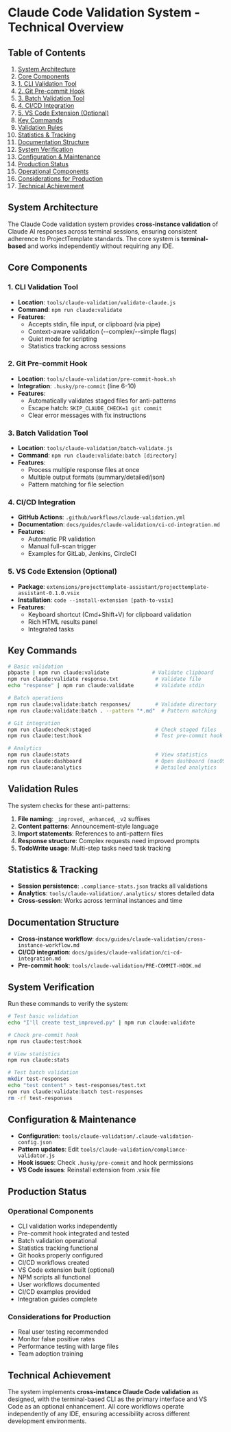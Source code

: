 # Claude Code Validation System - Technical Overview

## Table of Contents

1. [System Architecture](#system-architecture)
2. [Core Components](#core-components)
  3. [1. CLI Validation Tool](#1-cli-validation-tool)
  4. [2. Git Pre-commit Hook](#2-git-pre-commit-hook)
  5. [3. Batch Validation Tool](#3-batch-validation-tool)
  6. [4. CI/CD Integration](#4-cicd-integration)
  7. [5. VS Code Extension (Optional)](#5-vs-code-extension-optional)
8. [Key Commands](#key-commands)
9. [Validation Rules](#validation-rules)
10. [Statistics & Tracking](#statistics-tracking)
11. [Documentation Structure](#documentation-structure)
12. [System Verification](#system-verification)
13. [Configuration & Maintenance](#configuration-maintenance)
14. [Production Status](#production-status)
  15. [Operational Components](#operational-components)
  16. [Considerations for Production](#considerations-for-production)
17. [Technical Achievement](#technical-achievement)

## System Architecture

The Claude Code validation system provides **cross-instance validation** of Claude AI responses across terminal
sessions, ensuring consistent adherence to ProjectTemplate standards. The core system is **terminal-based** and works
independently without requiring any IDE.

## Core Components

### 1. CLI Validation Tool
- **Location**: `tools/claude-validation/validate-claude.js`
- **Command**: `npm run claude:validate`
- **Features**: 
  - Accepts stdin, file input, or clipboard (via pipe)
  - Context-aware validation (--complex/--simple flags)
  - Quiet mode for scripting
  - Statistics tracking across sessions

### 2. Git Pre-commit Hook
- **Location**: `tools/claude-validation/pre-commit-hook.sh`
- **Integration**: `.husky/pre-commit` (line 6-10)
- **Features**:
  - Automatically validates staged files for anti-patterns
  - Escape hatch: `SKIP_CLAUDE_CHECK=1 git commit`
  - Clear error messages with fix instructions

### 3. Batch Validation Tool
- **Location**: `tools/claude-validation/batch-validate.js`
- **Command**: `npm run claude:validate:batch [directory]`
- **Features**:
  - Process multiple response files at once
  - Multiple output formats (summary/detailed/json)
  - Pattern matching for file selection

### 4. CI/CD Integration
- **GitHub Actions**: `.github/workflows/claude-validation.yml`
- **Documentation**: `docs/guides/claude-validation/ci-cd-integration.md`
- **Features**:
  - Automatic PR validation
  - Manual full-scan trigger
  - Examples for GitLab, Jenkins, CircleCI

### 5. VS Code Extension (Optional)
- **Package**: `extensions/projecttemplate-assistant/projecttemplate-assistant-0.1.0.vsix`
- **Installation**: `code --install-extension [path-to-vsix]`
- **Features**:
  - Keyboard shortcut (Cmd+Shift+V) for clipboard validation
  - Rich HTML results panel
  - Integrated tasks

## Key Commands

```bash
# Basic validation
pbpaste | npm run claude:validate              # Validate clipboard
npm run claude:validate response.txt            # Validate file
echo "response" | npm run claude:validate       # Validate stdin

# Batch operations
npm run claude:validate:batch responses/        # Validate directory
npm run claude:validate:batch . --pattern "*.md"  # Pattern matching

# Git integration
npm run claude:check:staged                     # Check staged files
npm run claude:test:hook                        # Test pre-commit hook

# Analytics
npm run claude:stats                            # View statistics
npm run claude:dashboard                        # Open dashboard (macOS)
npm run claude:analytics                        # Detailed analytics
```

## Validation Rules

The system checks for these anti-patterns:
1. **File naming**: `_improved`, `_enhanced`, `_v2` suffixes
2. **Content patterns**: Announcement-style language
3. **Import statements**: References to anti-pattern files
4. **Response structure**: Complex requests need improved prompts
5. **TodoWrite usage**: Multi-step tasks need task tracking

## Statistics & Tracking

- **Session persistence**: `.compliance-stats.json` tracks all validations
- **Analytics**: `tools/claude-validation/.analytics/` stores detailed data
- **Cross-session**: Works across terminal instances and time

## Documentation Structure

- **Cross-instance workflow**: `docs/guides/claude-validation/cross-instance-workflow.md`
- **CI/CD integration**: `docs/guides/claude-validation/ci-cd-integration.md`
- **Pre-commit hook**: `tools/claude-validation/PRE-COMMIT-HOOK.md`

## System Verification

Run these commands to verify the system:

```bash
# Test basic validation
echo "I'll create test_improved.py" | npm run claude:validate

# Check pre-commit hook
npm run claude:test:hook

# View statistics
npm run claude:stats

# Test batch validation
mkdir test-responses
echo "test content" > test-responses/test.txt
npm run claude:validate:batch test-responses
rm -rf test-responses
```

## Configuration & Maintenance

- **Configuration**: `tools/claude-validation/.claude-validation-config.json`
- **Pattern updates**: Edit `tools/claude-validation/compliance-validator.js`
- **Hook issues**: Check `.husky/pre-commit` and hook permissions
- **VS Code issues**: Reinstall extension from .vsix file

## Production Status

### Operational Components
- CLI validation works independently
- Pre-commit hook integrated and tested
- Batch validation operational
- Statistics tracking functional
- Git hooks properly configured
- CI/CD workflows created
- VS Code extension built (optional)
- NPM scripts all functional
- User workflows documented
- CI/CD examples provided
- Integration guides complete

### Considerations for Production
- Real user testing recommended
- Monitor false positive rates
- Performance testing with large files
- Team adoption training

## Technical Achievement

The system implements **cross-instance Claude Code validation** as designed, with the terminal-based CLI as the primary
interface and VS Code as an optional enhancement. All core workflows operate independently of any IDE, ensuring
accessibility across different development environments.